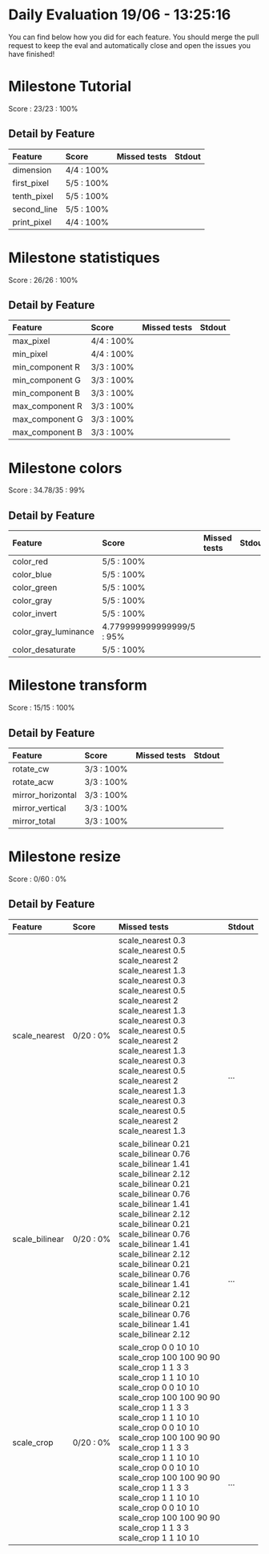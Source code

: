 # Daily Evaluation 19/06 - 13:25:16
You can find below how you did for each feature. 
 You should merge the pull request to keep the eval and automatically close and open the issues you have finished!
# Milestone  Tutorial
Score : 23/23 :  100%
## Detail by Feature
| Feature     | Score       | Missed tests | Stdout |
| :---------- | :---------- | :----------- | :----- |
| dimension   | 4/4 :  100% |              |        |
| first_pixel | 5/5 :  100% |              |        |
| tenth_pixel | 5/5 :  100% |              |        |
| second_line | 5/5 :  100% |              |        |
| print_pixel | 4/4 :  100% |              |        |

# Milestone  statistiques
Score : 26/26 :  100%
## Detail by Feature
| Feature         | Score       | Missed tests | Stdout |
| :-------------- | :---------- | :----------- | :----- |
| max_pixel       | 4/4 :  100% |              |        |
| min_pixel       | 4/4 :  100% |              |        |
| min_component R | 3/3 :  100% |              |        |
| min_component G | 3/3 :  100% |              |        |
| min_component B | 3/3 :  100% |              |        |
| max_component R | 3/3 :  100% |              |        |
| max_component G | 3/3 :  100% |              |        |
| max_component B | 3/3 :  100% |              |        |

# Milestone  colors
Score : 34.78/35 :  99%
## Detail by Feature
| Feature              | Score                      | Missed tests | Stdout |
| :------------------- | :------------------------- | :----------- | :----- |
| color_red            | 5/5 :  100%                |              |        |
| color_blue           | 5/5 :  100%                |              |        |
| color_green          | 5/5 :  100%                |              |        |
| color_gray           | 5/5 :  100%                |              |        |
| color_invert         | 5/5 :  100%                |              |        |
| color_gray_luminance | 4.779999999999999/5 :  95% |              |        |
| color_desaturate     | 5/5 :  100%                |              |        |

# Milestone  transform
Score : 15/15 :  100%
## Detail by Feature
| Feature           | Score       | Missed tests | Stdout |
| :---------------- | :---------- | :----------- | :----- |
| rotate_cw         | 3/3 :  100% |              |        |
| rotate_acw        | 3/3 :  100% |              |        |
| mirror_horizontal | 3/3 :  100% |              |        |
| mirror_vertical   | 3/3 :  100% |              |        |
| mirror_total      | 3/3 :  100% |              |        |

# Milestone  resize
Score : 0/60 :  0%
## Detail by Feature
| Feature        | Score      | Missed tests                                                                                                                                                                                                                                                                                                                                                                                                                                                                                           | Stdout                            |
| :------------- | :--------- | :----------------------------------------------------------------------------------------------------------------------------------------------------------------------------------------------------------------------------------------------------------------------------------------------------------------------------------------------------------------------------------------------------------------------------------------------------------------------------------------------------- | :-------------------------------- |
| scale_nearest  | 0/20 :  0% | scale_nearest 0.3<br>scale_nearest 0.5<br>scale_nearest 2<br>scale_nearest 1.3<br>scale_nearest 0.3<br>scale_nearest 0.5<br>scale_nearest 2<br>scale_nearest 1.3<br>scale_nearest 0.3<br>scale_nearest 0.5<br>scale_nearest 2<br>scale_nearest 1.3<br>scale_nearest 0.3<br>scale_nearest 0.5<br>scale_nearest 2<br>scale_nearest 1.3<br>scale_nearest 0.3<br>scale_nearest 0.5<br>scale_nearest 2<br>scale_nearest 1.3                                                                                 | <br><br><br><br><br><br><br><br>… |
| scale_bilinear | 0/20 :  0% | scale_bilinear 0.21<br>scale_bilinear 0.76<br>scale_bilinear 1.41<br>scale_bilinear 2.12<br>scale_bilinear 0.21<br>scale_bilinear 0.76<br>scale_bilinear 1.41<br>scale_bilinear 2.12<br>scale_bilinear 0.21<br>scale_bilinear 0.76<br>scale_bilinear 1.41<br>scale_bilinear 2.12<br>scale_bilinear 0.21<br>scale_bilinear 0.76<br>scale_bilinear 1.41<br>scale_bilinear 2.12<br>scale_bilinear 0.21<br>scale_bilinear 0.76<br>scale_bilinear 1.41<br>scale_bilinear 2.12                               | <br><br><br><br><br><br><br><br>… |
| scale_crop     | 0/20 :  0% | scale_crop 0 0 10 10<br>scale_crop 100 100 90 90<br>scale_crop 1 1 3 3<br>scale_crop 1 1 10 10<br>scale_crop 0 0 10 10<br>scale_crop 100 100 90 90<br>scale_crop 1 1 3 3<br>scale_crop 1 1 10 10<br>scale_crop 0 0 10 10<br>scale_crop 100 100 90 90<br>scale_crop 1 1 3 3<br>scale_crop 1 1 10 10<br>scale_crop 0 0 10 10<br>scale_crop 100 100 90 90<br>scale_crop 1 1 3 3<br>scale_crop 1 1 10 10<br>scale_crop 0 0 10 10<br>scale_crop 100 100 90 90<br>scale_crop 1 1 3 3<br>scale_crop 1 1 10 10 | <br><br><br><br><br><br><br><br>… |

